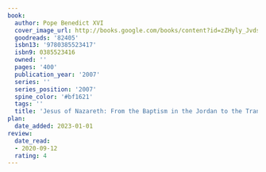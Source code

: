 ```yaml
---
book:
  author: Pope Benedict XVI
  cover_image_url: http://books.google.com/books/content?id=zZHyly_JvdsC&printsec=frontcover&img=1&zoom=1&source=gbs_api
  goodreads: '82405'
  isbn13: '9780385523417'
  isbn9: 0385523416
  owned: ''
  pages: '400'
  publication_year: '2007'
  series: ''
  series_position: '2007'
  spine_color: '#bf1621'
  tags: ''
  title: 'Jesus of Nazareth: From the Baptism in the Jordan to the Transfiguration'
plan:
  date_added: 2023-01-01
review:
  date_read:
  - 2020-09-12
  rating: 4
---
```

